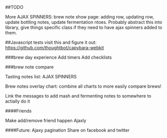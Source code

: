 ##TODO

More AJAX SPINNERS:
brew note show page: adding row, updating row, update bottling notes, update fermentation ntoes. Probably abstract this into library, give things specific class if they need to have ajax spinners added to them.

##Javascript tests
visit this and figure it out:
https://github.com/thoughtbot/capybara-webkit

###brew day experience
Add timers
Add checklists

###brew note compare

Tasting notes list: AJAX SPINNERS

Brew notes overlay chart: combine all charts to more easily compare brews!

Link the messages to add mash and fermenting notes to somewhere to actially do it

####Friends

Make add/remove friend happen Ajaxly

####Future:
Ajaxy pagination
Share on facebook and twitter